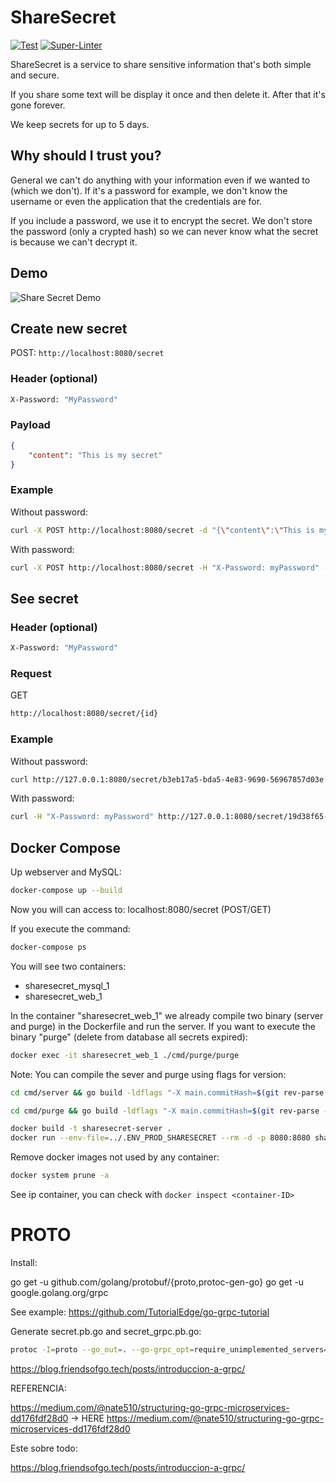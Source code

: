 # ShareSecret

[![Test](https://github.com/bernardosecades/sharesecret/workflows/Test/badge.svg)](https://github.com/bernardosecades/sharesecret/actions)
[![Super-Linter](https://github.com/bernardosecades/sharesecret/workflows/Super-Linter/badge.svg)](https://github.com/bernardosecades/sharesecret/actions)

ShareSecret is a service to share sensitive information that's both simple and secure.

If you share some text will be display it once and then delete it. After that it's gone forever.

We keep secrets for up to 5 days.

## Why should I trust you?

General we can't do anything with your information even if we wanted to (which we don't). If it's a password for example, we don't know the username or even the application that the credentials are for.

If you include a password, we use it to encrypt the secret. We don't store the password (only a crypted hash) so we can never know what the secret is because we can't decrypt it.

## Demo

![Share Secret Demo](demo/demo.gif)

## Create new secret

POST: `http://localhost:8080/secret`

### Header (optional)

```bash
X-Password: "MyPassword"
```

### Payload

```json
{
    "content": "This is my secret"
}
```

### Example

Without password:

```bash
curl -X POST http://localhost:8080/secret -d "{\"content\":\"This is my secret\"}"
```

With password:

```bash
curl -X POST http://localhost:8080/secret -H "X-Password: myPassword" -d "{\"content\":\"This is my secret\"}"
```

## See secret

### Header (optional)

```bash
X-Password: "MyPassword"
```

### Request

GET
```bash 
http://localhost:8080/secret/{id}
```

### Example

Without password:

```bash 
curl http://127.0.0.1:8080/secret/b3eb17a5-bda5-4e83-9690-56967857d03e
```

With password:

```bash
curl -H "X-Password: myPassword" http://127.0.0.1:8080/secret/19d38f65-18c3-4d06-9685-9b705ee9d734
```

## Docker Compose

Up webserver and MySQL:

```bash
docker-compose up --build
```

Now you will can access to: localhost:8080/secret (POST/GET)

If you execute the command:

```bash
docker-compose ps
```

You will see two containers:

- sharesecret_mysql_1
- sharesecret_web_1

In the container "sharesecret_web_1" we already compile two binary (server and purge) in the Dockerfile and run the server. If
you want to execute the binary "purge" (delete from database all secrets expired):

```bash
docker exec -it sharesecret_web_1 ./cmd/purge/purge
```

Note: You can compile the sever and purge using flags for version:

```bash
cd cmd/server && go build -ldflags "-X main.commitHash=$(git rev-parse --short HEAD)"
```

```bash
cd cmd/purge && go build -ldflags "-X main.commitHash=$(git rev-parse --short HEAD)"
```

```bash
docker build -t sharesecret-server .
docker run --env-file=../.ENV_PROD_SHARESECRET --rm -d -p 8080:8080 sharesecret-server
```

Remove docker images not used by any container:

```bash
docker system prune -a 
```

See ip container, you can check with `docker inspect <container-ID>`


# PROTO

Install: 

go get -u github.com/golang/protobuf/{proto,protoc-gen-go}
go get -u google.golang.org/grpc

See example: https://github.com/TutorialEdge/go-grpc-tutorial

Generate secret.pb.go and secret_grpc.pb.go:

```bash
protoc -I=proto --go_out=. --go-grpc_opt=require_unimplemented_servers=false --go-grpc_out=. proto/secret.proto
```

https://blog.friendsofgo.tech/posts/introduccion-a-grpc/


REFERENCIA:

https://medium.com/@nate510/structuring-go-grpc-microservices-dd176fdf28d0 -> HERE https://medium.com/@nate510/structuring-go-grpc-microservices-dd176fdf28d0

Este sobre todo: 

https://blog.friendsofgo.tech/posts/introduccion-a-grpc/

